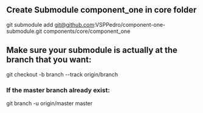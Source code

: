 ## Create Submodule component_one in core folder

git submodule add git@github.com:VSPPedro/component-one-submodule.git components/core/component_one


## Make sure your submodule is actually at the branch that you want:

git checkout -b branch --track origin/branch

### If the master branch already exist:

git branch -u origin/master master
